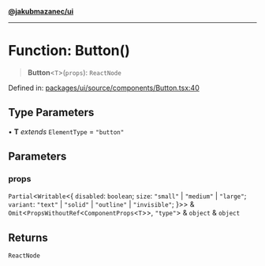 [**@jakubmazanec/ui**](../README.md)

---

# Function: Button()

> **Button**\<`T`\>(`props`): `ReactNode`

Defined in:
[packages/ui/source/components/Button.tsx:40](https://github.com/jakubmazanec/tools/blob/7c5f40d811171692b72a47160bc33d644201b16a/packages/ui/source/components/Button.tsx#L40)

## Type Parameters

• **T** _extends_ `ElementType` = `"button"`

## Parameters

### props

`Partial`\<`Writable`\<\{ `disabled`: `boolean`; `size`: `"small"` \| `"medium"` \| `"large"`;
`variant`: `"text"` \| `"solid"` \| `"outline"` \| `"invisible"`; \}\>\> &
`Omit`\<`PropsWithoutRef`\<`ComponentProps`\<`T`\>\>, `"type"`\> & `object` & `object`

## Returns

`ReactNode`
